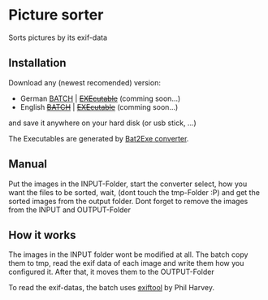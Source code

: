 # Picture sorter
Sorts pictures by its exif-data
## Installation
Download any (newest recomended) version:
- German [BATCH](s-PS_DE_BATCH) | ~~[EXEcutable](s-PS_DE_EXE)~~ (comming soon...)
- English ~~[BATCH](s-PS_GB_BATCH)~~ | ~~[EXEcutable](s-PS_EN_EXE)~~ (comming soon...)

and save it anywhere on your hard disk (or usb stick, ...)

The Executables are generated by [Bat2Exe converter](http://www.f2ko.de/en/b2e.php).
## Manual
Put the images in the INPUT-Folder, start the converter select, how you want the files to be sorted, wait, (dont touch the tmp-Folder :P) and get the sorted images from the output folder.
Dont forget to remove the images from the INPUT and OUTPUT-Folder
## How it works
The images in the INPUT folder wont be modified at all. The batch copy them to tmp, read the exif data of each image and write them how you configured it. After that, it moves them to the OUTPUT-Folder

To read the exif-datas, the batch uses [exiftool](https://www.sno.phy.queensu.ca/~phil/exiftool/) by Phil Harvey. 
